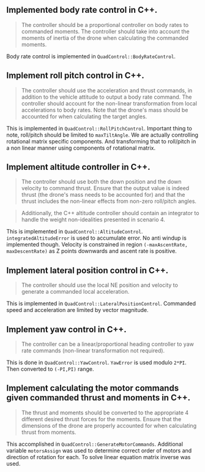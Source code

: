 ## Implemented body rate control in C++.

> The controller should be a proportional controller on body rates to commanded moments. The controller should take into account the moments of inertia of the drone when calculating the commanded moments.

Body rate control is implemented in `QuadControl::BodyRateControl`.

## Implement roll pitch control in C++.

> The controller should use the acceleration and thrust commands, in addition to the vehicle attitude to output a body rate command. The controller should account for the non-linear transformation from local accelerations to body rates. Note that the drone's mass should be accounted for when calculating the target angles.

This is implemented in `QuadControl::RollPitchControl`. Important thing to note, roll/pitch should be limited to `maxTiltAngle`.
We are actually controlling rotational matrix specific components. And transforming that to roll/pitch in a non linear manner using components of rotational matrix.

## Implement altitude controller in C++.

> The controller should use both the down position and the down velocity to command thrust. Ensure that the output value is indeed thrust (the drone's mass needs to be accounted for) and that the thrust includes the non-linear effects from non-zero roll/pitch angles.

> Additionally, the C++ altitude controller should contain an integrator to handle the weight non-idealities presented in scenario 4.

This is implemented in `QuadControl::AltitudeControl`. `integratedAltitudeError` is used to accumulate error. No anti windup is implemented though. Velocity is constrained in region `(-maxAscentRate, maxDescentRate)` as Z points downwards and ascent rate is positive.

## Implement lateral position control in C++.

> The controller should use the local NE position and velocity to generate a commanded local acceleration.

This is implemented in `QuadControl::LateralPositionControl`. Commanded speed and acceleration are limited by vector magnitude.

## Implement yaw control in C++.

> The controller can be a linear/proportional heading controller to yaw rate commands (non-linear transformation not required).

This is done in `QuadControl::YawControl`. `YawError` is used modulo `2*PI`. Then converted to `(-PI,PI)` range.

## Implement calculating the motor commands given commanded thrust and moments in C++.

> The thrust and moments should be converted to the appropriate 4 different desired thrust forces for the moments. Ensure that the dimensions of the drone are properly accounted for when calculating thrust from moments.

This accomplished in `QuadControl::GenerateMotorCommands`. Additional variable `motorsAssign` was used to determine correct order of motors and direction of rotation for each. To solve linear equation matrix inverse was used.
